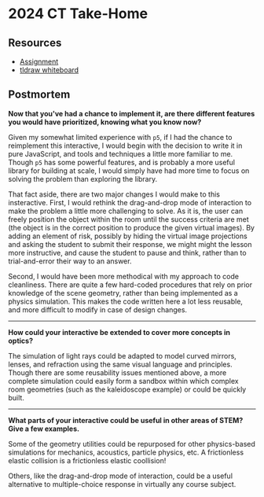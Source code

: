 # 2024 CT Take-Home

## Resources

- [Assignment](https://brilliantorg.notion.site/2024-CT-Take-Home-8d7ecb8ff80e43cba3b522705aa73e88#aaf2bbb54a454f04a480dfeadfe7da6f)
- [tldraw whiteboard](https://www.tldraw.com/ro/pUr01FRTNQ0JiagExSw57?v=-522,-1016,3467,3135&p=hO2812LSqTXYPThaVkX3G)


## Postmortem

**Now that you've had a chance to implement it, are there different features you would have prioritized, knowing what you know now?**

Given my somewhat limited experience with `p5`, if I had the chance to reimplement this interactive, I would begin with the decision to write it in pure JavaScript, and tools and techniques a little more familiar to me. Though `p5` has some powerful features, and is probably a more useful library for building at scale, I would simply have had more time to focus on solving the problem than exploring the library.

That fact aside, there are two major changes I would make to this insteractive. First, I would rethink the drag-and-drop mode of interaction to make the problem a little more challenging to solve. As it is, the user can freely position the object within the room until the success criteria are met (the object is in the correct position to produce the given virtual images). By adding an element of risk, possibly by hiding the virtual image projections and asking the student to submit their response, we might might the lesson more instructive, and cause the student to pause and think, rather than to trial-and-error their way to an answer.

Second, I would have been more methodical with my approach to code cleanliness. There are quite a few hard-coded procedures that rely on prior knowledge of the scene geometry, rather than being implemented as a physics simulation. This makes the code written here a lot less reusable, and more difficult to modify in case of design changes.

---

**How could your interactive be extended to cover more concepts in optics?**

The simulation of light rays could be adapted to model curved mirrors, lenses, and refraction using the same visual language and principles. Though there are some reusability issues mentioned above, a more complete simulation could easily form a sandbox within which complex room geometries (such as the kaleidoscope example) or  could be quickly built.

---

**What parts of your interactive could be useful in other areas of STEM? Give a few examples.**

Some of the geometry utilities could be repurposed for other physics-based simulations for mechanics, acoustics, particle physics, etc. A frictionless elastic collision is a frictionless elastic coollision!

Others, like the drag-and-drop mode of interaction, could be a useful alternative to multiple-choice response in virtually any course subject.
